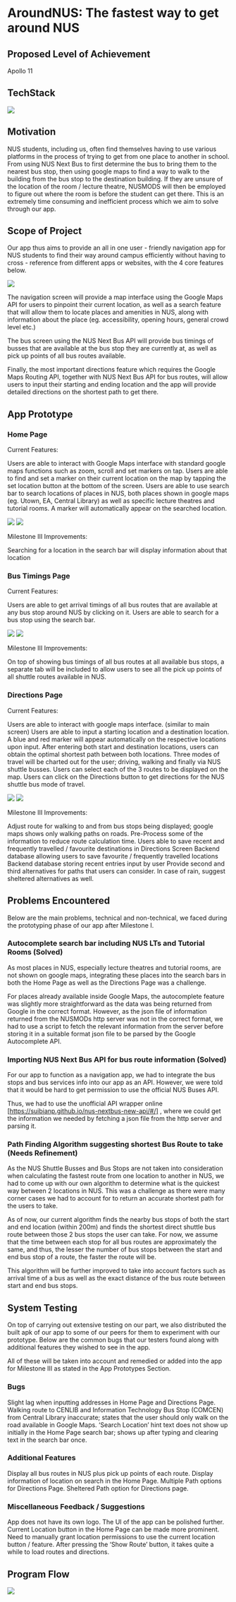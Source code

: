 # AroundNUS: The fastest way to get around NUS

## Proposed Level of Achievement

Apollo 11

## TechStack

<img src="./README_images/techstack.PNG"> 


## Motivation

NUS students, including us, often find themselves having to use various platforms in the process of trying to get from one place to another in school. From using NUS Next Bus to first determine the bus to bring them to the nearest bus stop, then using google maps to find a way to walk to the building from the bus stop to the destination building. If they are unsure of the location of the room / lecture theatre, NUSMODS will then be employed to figure out where the room is before the student can get there. This is an extremely time consuming and inefficient process which we aim to solve through our app.

## Scope of Project

Our app thus aims to provide an all in one user - friendly navigation app for NUS students to find their way around campus efficiently without having to cross - reference from different apps or websites, with the 4 core features below.

<img src="./README_images/AroundNUS_Features.PNG">  

The navigation screen will provide a map interface using the Google Maps API for users to pinpoint their current location, as well as a search feature that will allow them to locate places and amenities in NUS, along with information about the place (eg. accessibility, opening hours, general crowd level etc.)

The bus screen using the NUS Next Bus API will provide bus timings of busses that are available at the bus stop they are currently at, as well as pick up points of all bus routes available.

Finally, the most important directions feature which requires the Google Maps Routing API, together with NUS Next Bus API for bus routes, will allow users to input their starting and ending location and the app will provide detailed directions on the shortest path to get there.

## App Prototype

### Home Page

Current Features:

Users are able to interact with Google Maps interface with standard google maps functions such as zoom, scroll and set markers on tap. 
Users are able to find and set a marker on their current location on the map by tapping the set location button at the bottom of the screen.
Users are able to use search bar to search locations of places in NUS, both places shown in google maps (eg. Utown, EA, Central Library) as well as specific lecture theatres and tutorial rooms. A marker will automatically appear on the searched location.

<img src="./README_images/Home_Page_Marker.png">
<img src="./README_images/Home_Page_Search_DropDown.png">

Milestone III Improvements:

Searching for a location in the search bar will display information about that location

### Bus Timings Page

Current Features:

Users are able to get arrival timings of all bus routes that are available at any bus stop around NUS by clicking on it.
Users are able to search for a bus stop using the search bar.

<img src="./README_images/BusTimings_Page_Default.png">
<img src="./README_images/BusTimings_Page_Search_DropDown.png">

Milestone III Improvements:

On top of showing bus timings of all bus routes at all available bus stops, a separate tab will be included to allow users to see all the pick up points of all shuttle routes available in NUS.

### Directions Page

Current Features:

Users are able to interact with google maps interface. (similar to main screen)
Users are able to input a starting location and a destination location. A blue and red marker will appear automatically on the respective locations upon input.
After entering both start and destination locations, users can obtain the optimal shortest path between both locations.
Three modes of travel will be charted out for the user; driving, walking and finally via NUS shuttle busses. Users can select each of the 3 routes to be displayed on the map.
Users can click on the Directions button to get directions for the NUS shuttle bus mode of travel.

<img src="./README_images/Directions_Page_Search.png">
<img src="./README_images/Directions_Page_Directions_Display.png">

Milestone III Improvements:

Adjust route for walking to and from bus stops being displayed; google maps shows only walking paths on roads.
Pre-Process some of the information to reduce route calculation time.
Users able to save recent and frequently travelled / favourite destinations in Directions Screen
Backend database allowing users to save favourite / frequently travelled locations 
Backend database storing recent entries input by user
Provide second and third alternatives for paths that users can consider. In case of rain, suggest sheltered alternatives as well. 

## Problems Encountered

Below are the main problems, technical and non-technical, we faced during the prototyping phase of our app after Milestone I.

### Autocomplete search bar including NUS LTs and Tutorial Rooms (Solved)

As most places in NUS, especially lecture theatres and tutorial rooms, are not shown on google maps, integrating these places into the search bars in both the Home Page as well as the Directions Page was a challenge. 

For places already available inside Google Maps, the autocomplete feature was slightly more straightforward as the data was being returned from Google in the correct format. However, as the json file of information returned from the NUSMODs http server was not in the correct format, we had to use a script to fetch the relevant information from the server before storing it in a suitable format json file to be parsed by the Google Autocomplete API.

### Importing NUS Next Bus API for bus route information (Solved)

For our app to function as a navigation app, we had to integrate the bus stops and bus services info into our app as an API. However, we were told that it would be hard to get permission to use the official NUS Buses API. 

Thus, we had to use the unofficial API wrapper online [https://suibianp.github.io/nus-nextbus-new-api/#/] , where we could get the information we needed by fetching a json file from the http server and parsing it.

### Path Finding Algorithm suggesting shortest Bus Route to take (Needs Refinement)

As the NUS Shuttle Busses and Bus Stops are not taken into consideration when calculating the fastest route from one location to another in NUS, we had to come up with our own algorithm to determine what is the quickest way between 2 locations in NUS. This was a challenge as there were many corner cases we had to account for to return an accurate shortest path for the users to take.

As of now, our current algorithm finds the nearby bus stops of both the start and end location (within 200m) and finds the shortest direct shuttle bus route between those 2 bus stops the user can take. For now, we assume that the time between each stop for all bus routes are approximately the same, and thus, the lesser the number of bus stops between the start and end bus stop of a route, the faster the route will be.

This algorithm will be further improved to take into account factors such as arrival time of a bus as well as the exact distance of the bus route between start and end bus stops.

## System Testing

On top of carrying out extensive testing on our part, we also distributed the built apk of our app to some of our peers for them to experiment with our prototype. Below are the common bugs that our testers found along with additional features they wished to see in the app. 

All of these will be taken into account and remedied or added into the app for Milestone III as stated in the App Prototypes Section.

### Bugs

Slight lag when inputting addresses in Home Page and Directions Page.
Walking route to CENLIB and Information Technology Bus Stop (COMCEN) from Central Library inaccurate; states that the user should only walk on the road available in Google Maps.
‘Search Location’ hint text does not show up initially in the Home Page search bar; shows up after typing and clearing text in the search bar once.

### Additional Features

Display all bus routes in NUS plus pick up points of each route.
Display information of location on search in the Home Page.
Multiple Path options for Directions Page.
Sheltered Path option for Directions page.

### Miscellaneous Feedback / Suggestions

App does not have its own logo.
The UI of the app can be polished further.
Current Location button in the Home Page can be made more prominent.
Need to manually grant location permissions to use the current location button / feature.
After pressing the ‘Show Route’ button, it takes quite a while to load routes and directions.


## Program Flow
<img src="./README_images/ProgramFlow.PNG"> 
